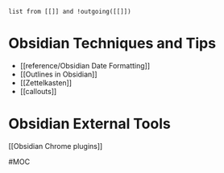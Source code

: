 
```dataview 
list from [[]] and !outgoing([[]]) 
```

# Obsidian Techniques and Tips
- [[reference/Obsidian Date Formatting]]
- [[Outlines in Obsidian]]
- [[Zettelkasten]]
- [[callouts]]

# Obsidian External Tools
[[Obsidian Chrome plugins]]






#MOC